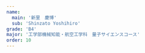 ```yaml
---
name:
  main: '新里　慶博'
  sub: 'Shinzato Yoshihiro'
grade: 'B4'
major: '工学部機械知能・航空工学科　量子サイエンスコース'
order: 10
---
```



